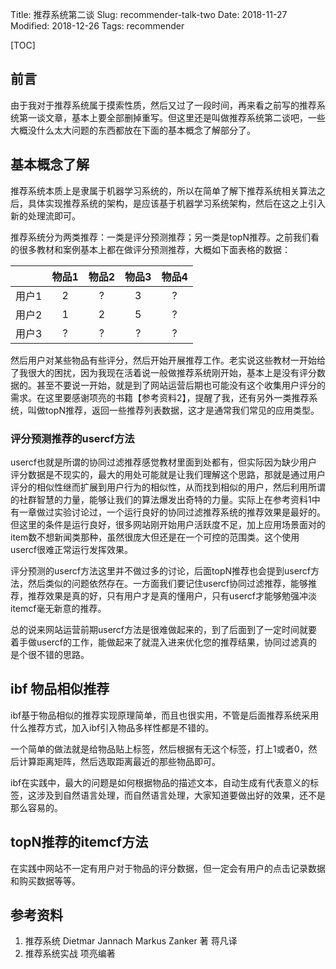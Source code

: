 Title: 推荐系统第二谈
Slug: recommender-talk-two
Date: 2018-11-27
Modified: 2018-12-26
Tags: recommender

[TOC]

## 前言

由于我对于推荐系统属于摸索性质，然后又过了一段时间，再来看之前写的推荐系统第一谈文章，基本上要全部删掉重写。但这里还是叫做推荐系统第二谈吧，一些大概没什么太大问题的东西都放在下面的基本概念了解部分了。



## 基本概念了解

推荐系统本质上是隶属于机器学习系统的，所以在简单了解下推荐系统相关算法之后，具体实现推荐系统的架构，是应该基于机器学习系统架构，然后在这之上引入新的处理流即可。

推荐系统分为两类推荐：一类是评分预测推荐；另一类是topN推荐。之前我们看的很多教材和案例基本上都在做评分预测推荐，大概如下面表格的数据：

|       | 物品1 | 物品2 | 物品3 | 物品4 |
| :---: | :---: | :---: | :---: | :---: |
| 用户1 |   2   |   ?   |   3   |   ?   |
| 用户2 |   1   |   2   |   5   |   ?   |
| 用户3 |   ?   |   ?   |   ?   |   ?   |

然后用户对某些物品有些评分，然后开始开展推荐工作。老实说这些教材一开始给了我很大的困扰，因为我现在活着说一般做推荐系统刚开始，基本上是没有评分数据的。甚至不要说一开始，就是到了网站运营后期也可能没有这个收集用户评分的需求。在这里要感谢项亮的书籍【参考资料2】，提醒了我，还有另外一类推荐系统，叫做topN推荐，返回一些推荐列表数据，这才是通常我们常见的应用类型。



### 评分预测推荐的usercf方法

usercf也就是所谓的协同过滤推荐感觉教材里面到处都有，但实际因为缺少用户评分数据是不现实的，最大的用处可能就是让我们理解这个思路，那就是通过用户评分的相似性继而扩展到用户行为的相似性，从而找到相似的用户，然后利用所谓的社群智慧的力量，能够让我们的算法爆发出奇特的力量。实际上在参考资料1中有一章做过实验讨论过，一个运行良好的协同过滤推荐系统的推荐效果是最好的。但这里的条件是运行良好，很多网站刚开始用户活跃度不足，加上应用场景面对的item数不想新闻类那种，虽然很庞大但还是在一个可控的范围类。这个使用usercf很难正常运行发挥效果。

评分预测的usercf方法这里并不做过多的讨论，后面topN推荐也会提到usercf方法，然后类似的问题依然存在。一方面我们要记住usercf协同过滤推荐，能够推荐，推荐效果是真的好，只有用户才是真的懂用户，只有usercf才能够勉强冲淡itemcf毫无新意的推荐。

总的说来网站运营前期usercf方法是很难做起来的，到了后面到了一定时间就要着手做usercf的工作，能做起来了就混入进来优化您的推荐结果，协同过滤真的是个很不错的思路。



## ibf 物品相似推荐

ibf基于物品相似的推荐实现原理简单，而且也很实用，不管是后面推荐系统采用什么推荐方式，加入ibf引入物品多样性都是不错的。

一个简单的做法就是给物品贴上标签，然后根据有无这个标签，打上1或者0，然后计算距离矩阵，然后选取距离最近的那些物品即可。

ibf在实践中，最大的问题是如何根据物品的描述文本，自动生成有代表意义的标签，这涉及到自然语言处理，而自然语言处理，大家知道要做出好的效果，还不是那么容易的。



## topN推荐的itemcf方法

在实践中网站不一定有用户对于物品的评分数据，但一定会有用户的点击记录数据和购买数据等等。



## 参考资料

1. 推荐系统 Dietmar Jannach Markus Zanker 著 蒋凡译
2. 推荐系统实战 项亮编著